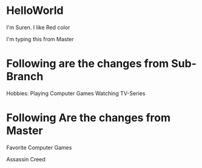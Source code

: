 # HelloWorld
I'm Suren. I like Red color

I'm typing this from Master

# Following are the changes from Sub-Branch

Hobbies:
Playing Computer Games
Watching TV-Series

# Following Are the changes from Master

Favorite Computer Games

Assassin Creed